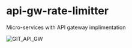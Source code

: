 
# api-gw-rate-limitter
Micro-services with API gateway implimentation

![GIT_API_GW](https://github.com/zeeshanzsh/api-gw-rate-limitter/assets/30749560/9942b53d-1c41-40c1-927f-b4e9ea662938)

